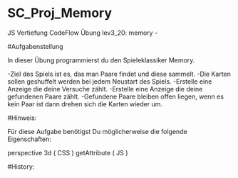 # SC_Proj_Memory

JS Vertiefung CodeFlow Übung lev3_20: memory - 

#Aufgabenstellung

In dieser Übung programmierst du den Spieleklassiker Memory.

-Ziel des Spiels ist es, das man Paare findet und diese sammelt.
-Die Karten sollen geshuffelt werden bei jedem Neustart des Spiels.
-Erstelle eine Anzeige die deine Versuche zählt.
-Erstelle eine Anzeige die deine gefundenen Paare zählt.
-Gefundene Paare bleiben offen liegen, wenn es kein Paar ist dann drehen sich die Karten wieder um.

#Hinweis:

Für diese Aufgabe benötigst Du möglicherweise die folgende Eigenschaften:

perspective 3d ( CSS )
getAttribute ( JS )




#History:
